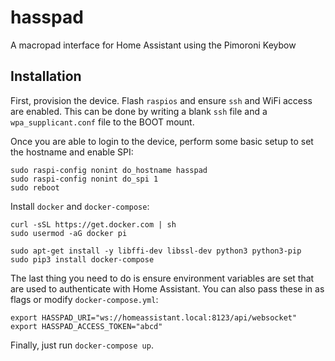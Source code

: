 # hasspad

A macropad interface for Home Assistant using the Pimoroni Keybow

## Installation

First, provision the device. Flash `raspios` and ensure `ssh` and WiFi access are enabled.
This can be done by writing a blank `ssh` file and a `wpa_supplicant.conf` file to the BOOT mount.

Once you are able to login to the device, perform some basic setup to set the hostname and enable SPI:

```
sudo raspi-config nonint do_hostname hasspad
sudo raspi-config nonint do_spi 1
sudo reboot
```

Install `docker` and `docker-compose`:

```
curl -sSL https://get.docker.com | sh
sudo usermod -aG docker pi

sudo apt-get install -y libffi-dev libssl-dev python3 python3-pip
sudo pip3 install docker-compose
```

The last thing you need to do is ensure environment variables are set that are used to authenticate with Home Assistant.
You can also pass these in as flags or modify `docker-compose.yml`:

```
export HASSPAD_URI="ws://homeassistant.local:8123/api/websocket"
export HASSPAD_ACCESS_TOKEN="abcd"
```

Finally, just run `docker-compose up`.
